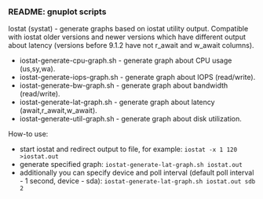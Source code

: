 ### README: gnuplot scripts

Iostat (systat) - generate graphs based on iostat utility output. Compatible with iostat older versions and newer versions which have different output about latency (versions before 9.1.2 have not r_await and w_await columns).
- iostat-generate-cpu-graph.sh - generate graph about CPU usage (us,sy,wa).
- iostat-generate-iops-graph.sh - generate graph about IOPS (read/write).
- iostat-generate-bw-graph.sh - generate graph about bandwidth (read/write).
- iostat-generate-lat-graph.sh - generate graph about latency (await,r_await,w_await).
- iostat-generate-util-graph.sh - generate graph about disk utilization.

How-to use:
- start iostat and redirect output to file, for example: ```iostat -x 1 120 >iostat.out```
- generate specified graph: ```iostat-generate-lat-graph.sh iostat.out```
- additionally you can specify device and poll interval (default poll interval - 1 second, device - sda): ```iostat-generate-lat-graph.sh iostat.out sdb 2```

